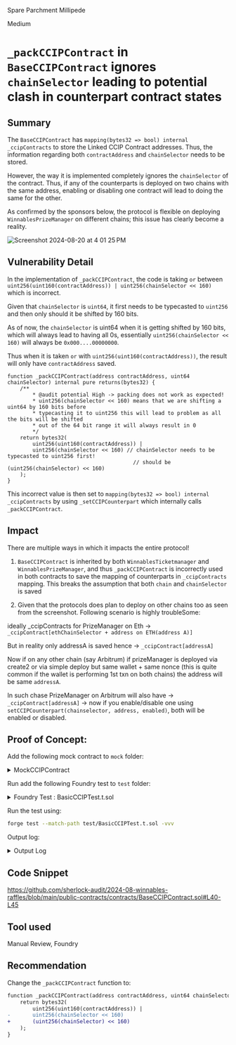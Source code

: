Spare Parchment Millipede

Medium

# `_packCCIPContract` in `BaseCCIPContract` ignores `chainSelector` leading to potential clash in counterpart contract states

## Summary
The `BaseCCIPContract` has `mapping(bytes32 => bool) internal _ccipContracts` to store the Linked CCIP Contract addresses. Thus, the information regarding both `contractAddress` and `chainSelector` needs to be stored.

However, the way it is implemented completely ignores the `chainSelector` of the contract. Thus, if any of the counterparts is deployed on two chains with the same address, enabling or disabling one contract will lead to doing the same for the other. 

As confirmed by the sponsors below, the protocol is flexible on deploying `WinnablesPrizeManager` on different chains; this issue has clearly become a reality.

![Screenshot 2024-08-20 at 4 01 25 PM](https://github.com/user-attachments/assets/8f0c1f95-a7a7-4a0c-984c-d8dc1d889a2b)


## Vulnerability Detail
In the implementation of `_packCCIPContract`, the code is taking `or` between
 ` uint256(uint160(contractAddress)) | uint256(chainSelector << 160)` which is incorrect. 

Given that `chainSelector` is `uint64`, it first needs to be typecasted to `uint256` and then only should it be shifted by 160 bits.

 As of now, the `chainSelector` is uint64 when it is getting shifted by 160 bits, which will always lead to having all 0s, essentially `uint256(chainSelector << 160)` will always be `0x000....00000000`.

 Thus when it is taken `or` with `uint256(uint160(contractAddress))`, the result will only have `contractAddress` saved.

```solidity
function _packCCIPContract(address contractAddress, uint64 chainSelector) internal pure returns(bytes32) {
    /**
        * @audit potential High -> packing does not work as expected!
        * uint256(chainSelector << 160) means that we are shifting a uint64 by 160 bits before
        * typecasting it to uint256 this will lead to problem as all the bits will be shifted 
        * out of the 64 bit range it will always result in 0
        */
    return bytes32(
        uint256(uint160(contractAddress)) |
        uint256(chainSelector << 160) // chainSelector needs to be typecasted to uint256 first!
                                        // should be (uint256(chainSelector) << 160)
    );
}
```

This incorrect value is then set to `mapping(bytes32 => bool) internal _ccipContracts` by using `_setCCIPCounterpart` which internally calls `_packCCIPContract`.

## Impact
There are multiple ways in which it impacts the entire protocol!

1. `BaseCCIPContract` is inherited by both `WinnablesTicketmanager` and `WinnablesPrizeManager`, and thus `_packCCIPContract` is incorrectly used in both contracts to save the mapping of counterparts in `_ccipContracts` mapping. This breaks the assumption that both `chain` and `chainSelector` is saved

2. Given that the protocols does plan to deploy on other chains too as seen from the screenshot. Following scenario is highly troubleSome:

ideally _ccipContracts for PrizeManager on Eth -> `_ccipContract[ethChainSelector + address on ETH(address A)]`

But in reality only addressA is saved hence -> `_ccipContract[addressA]` 

Now if on any other chain (say Arbitrum) if prizeManager is deployed via create2 or via simple deploy but same wallet + same nonce (this is quite common if the wallet is performing 1st txn on both chains) the address will be same `addressA`.

In such chase PrizeManager on Arbitrum will also have -> `_ccipContract[addressA]`  -> now if you enable/disable one using `setCCIPCounterpart(chainselector, address, enabled)`, both will be enabled or disabled.

## Proof of Concept:

Add the following mock contract to `mock` folder:

<Details>
<Summary> MockCCIPContract </Summary>

```solidity
// SPDX-License-Identifier: UNLICENSED
pragma solidity 0.8.24;

import "../BaseCCIPContract.sol";

contract MockCCIPContract is BaseCCIPContract {
    constructor(address router) BaseCCIPContract(router) {}

    // Expose the _setCCIPCounterpart for testing
    function setCCIPCounterpart(
        address contractAddress,
        uint64 chainSelector,
        bool enabled
    ) public {
        _setCCIPCounterpart(contractAddress, chainSelector, enabled);
    }

    // Expose the mapping for validation in tests
    function isCCIPContractEnabled(bytes32 counterpart) public view returns (bool) {
        return _ccipContracts[counterpart];
    }

    // Function to manually pack addresses and selectors for testing the packing logic
    function packCCIPContract(address contractAddress, uint64 chainSelector) public pure returns (bytes32) {
        return _packCCIPContract(contractAddress, chainSelector);
    }
}
```

</Details>

Run add the following Foundry test to `test` folder:


<Details>
<Summary> Foundry Test : BasicCCIPTest.t.sol</Summary>

```solidity
// SPDX-License-Identifier: UNLICENSED
pragma solidity 0.8.24;

import {Test, console} from "forge-std/Test.sol";
import "../contracts/mock/MockCCIPContract.sol";

contract BaseCCIPContractTest is Test {
    MockCCIPContract mock;
    address testRouter = address(0x1);
    /**
     * assuming winnablesPrizeManager address is same on ethereum and arbitrum, this is quite common for protocols
     * to have uniform address across chains, and can be due to two reasons:
     * 1. Using create2 to deploy contracts on a predetermined address
     * 2. Using normal deployment but with same wallet and same nonce -> this is also quite common as deployer is usually
     * a multisig and a lot of times can have nonce 0 on newer chains if there hasn't been any txn performed before
     */
    address winnablesPrizeManager = address(makeAddr("WinnablesPrizeManager")); 
    uint64 ethereumChainSelector = 16015286601757825753; // as per constants.js
    uint64 arbitrumChainSelector = 3478487238524512106; // as per constants.js

    function setUp() public {
        mock = new MockCCIPContract(testRouter);
    }

    function testPackCCIPContract() public {
        bytes32 expectedEthereumPacking =  bytes32(
            uint256(uint160(winnablesPrizeManager)) |
            (uint256(ethereumChainSelector) << 160)
        );

        bytes32 expectedArbitrumPacking =  bytes32(
            uint256(uint160(winnablesPrizeManager)) |
            (uint256(arbitrumChainSelector) << 160)
        );
        bytes32 ethereumPacking = mock.packCCIPContract(winnablesPrizeManager, ethereumChainSelector);
        bytes32 arbitrumPacking = mock.packCCIPContract(winnablesPrizeManager, arbitrumChainSelector);
        console.log("incorrect chainSelector shift by uint256(ethereumChainSelector << 160) ");
        console.logBytes32( bytes32(uint256(ethereumChainSelector << 160)));
        console.log("correct chainSelector shift by (uint256(ethereumChainSelector) << 160) ");
        console.logBytes32(bytes32((uint256(ethereumChainSelector) << 160)));

        console.log("Expcted ccipPacking on Ethereum");
        console.logBytes32(expectedEthereumPacking);
        console.log("Actual ccipPacking Ethereum");
        console.logBytes32(ethereumPacking);

        console.log("Expcted ccipPacking on Arbitrum");
        console.logBytes32(expectedArbitrumPacking);
        console.log("Actual ccipPacking Ethereum");
        console.logBytes32(arbitrumPacking);

        assertNotEq(ethereumPacking, expectedEthereumPacking);
        assertNotEq(arbitrumPacking, expectedArbitrumPacking);

        assertEq(ethereumPacking, arbitrumPacking);
    }

    function testSetCCIPCounterPartClashes() public {
        // get bytes32 counterpart packing for both chains:
        bytes32 ethereumPacking = mock.packCCIPContract(winnablesPrizeManager, ethereumChainSelector);
        bytes32 arbitrumPacking = mock.packCCIPContract(winnablesPrizeManager, arbitrumChainSelector);

        // set eth counter part to true
        mock.setCCIPCounterpart(winnablesPrizeManager, ethereumChainSelector, true);

        // set arbitrum counterpart to false
        mock.setCCIPCounterpart(winnablesPrizeManager, arbitrumChainSelector, false);

        // check both will be FALSE -> as arbitrum was executed afterwards:
        console.log("is ethereum counterpart enabled ",mock.isCCIPContractEnabled(ethereumPacking));
        console.log("is arbitrum counterpart enabled ",mock.isCCIPContractEnabled(ethereumPacking));

        assertEq(mock.isCCIPContractEnabled(ethereumPacking), false); // is false even though it was supposed to be true
        assertEq(mock.isCCIPContractEnabled(arbitrumPacking), false);
    }
}
```

</Details>


Run the test using:
```bash
forge test --match-path test/BasicCCIPTest.t.sol -vvv
```

Output log:
<Details>
<Summary> Output Log</Summary>

```bash
Ran 2 tests for test/BasicCCIPTest.t.sol:BaseCCIPContractTest
[PASS] testPackCCIPContract() (gas: 24290)
Logs:
  incorrect chainSelector shift by uint256(ethereumChainSelector << 160) 
  0x0000000000000000000000000000000000000000000000000000000000000000
  correct chainSelector shift by (uint256(ethereumChainSelector) << 160) 
  0x00000000de41ba4fc9d91ad90000000000000000000000000000000000000000
  Expcted ccipPacking on Ethereum
  0x00000000de41ba4fc9d91ad9c47c9dea870af03cfa09520fb5d7c0ed34920a38
  Actual ccipPacking Ethereum
  0x000000000000000000000000c47c9dea870af03cfa09520fb5d7c0ed34920a38
  Expcted ccipPacking on Arbitrum
  0x00000000304611b6affba76ac47c9dea870af03cfa09520fb5d7c0ed34920a38
  Actual ccipPacking Ethereum
  0x000000000000000000000000c47c9dea870af03cfa09520fb5d7c0ed34920a38

[PASS] testSetCCIPCounterPartClashes() (gas: 33432)
Logs:
  is ethereum counterpart enabled  false
  is arbitrum counterpart enabled  false

Suite result: ok. 2 passed; 0 failed; 0 skipped; finished in 1.50ms (439.12µs CPU time)
```
</Details>

## Code Snippet
https://github.com/sherlock-audit/2024-08-winnables-raffles/blob/main/public-contracts/contracts/BaseCCIPContract.sol#L40-L45

## Tool used

Manual Review, Foundry

## Recommendation
Change the `_packCCIPContract` function to:

```diff
function _packCCIPContract(address contractAddress, uint64 chainSelector) internal pure returns(bytes32) {
    return bytes32(
        uint256(uint160(contractAddress)) |
-       uint256(chainSelector << 160)
+       (uint256(chainSelector) << 160)
    );
}
```